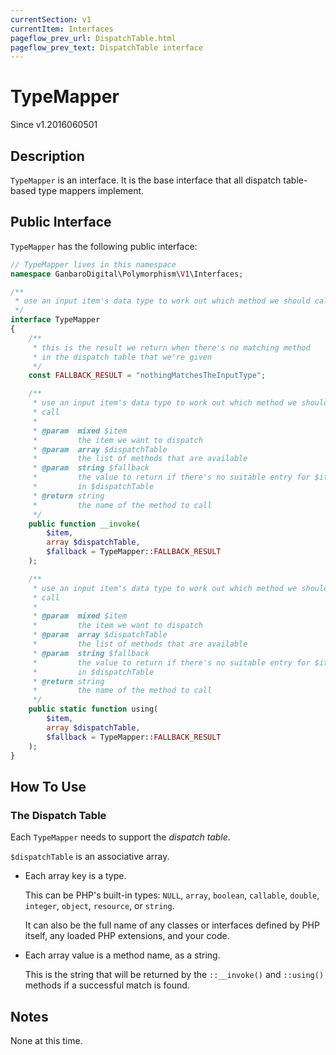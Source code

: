 ```yaml
---
currentSection: v1
currentItem: Interfaces
pageflow_prev_url: DispatchTable.html
pageflow_prev_text: DispatchTable interface
---
```


# TypeMapper

<div class="callout info">
Since v1.2016060501
</div>

## Description

`TypeMapper` is an interface. It is the base interface that all dispatch table-based type mappers implement.

## Public Interface

`TypeMapper` has the following public interface:

```php
// TypeMapper lives in this namespace
namespace GanbaroDigital\Polymorphism\V1\Interfaces;

/**
 * use an input item's data type to work out which method we should call
 */
interface TypeMapper
{
    /**
     * this is the result we return when there's no matching method
     * in the dispatch table that we're given
     */
    const FALLBACK_RESULT = "nothingMatchesTheInputType";

    /**
     * use an input item's data type to work out which method we should
     * call
     *
     * @param  mixed $item
     *         the item we want to dispatch
     * @param  array $dispatchTable
     *         the list of methods that are available
     * @param  string $fallback
     *         the value to return if there's no suitable entry for $item
     *         in $dispatchTable
     * @return string
     *         the name of the method to call
     */
    public function __invoke(
        $item,
        array $dispatchTable,
        $fallback = TypeMapper::FALLBACK_RESULT
    );

    /**
     * use an input item's data type to work out which method we should
     * call
     *
     * @param  mixed $item
     *         the item we want to dispatch
     * @param  array $dispatchTable
     *         the list of methods that are available
     * @param  string $fallback
     *         the value to return if there's no suitable entry for $item
     *         in $dispatchTable
     * @return string
     *         the name of the method to call
     */
    public static function using(
        $item,
        array $dispatchTable,
        $fallback = TypeMapper::FALLBACK_RESULT
    );
}
```

## How To Use

### The Dispatch Table

Each `TypeMapper` needs to support the _dispatch table_.

`$dispatchTable` is an associative array.

* Each array key is a type.

  This can be PHP's built-in types: `NULL`, `array`, `boolean`, `callable`, `double`, `integer`, `object`, `resource`, or `string`.

  It can also be the full name of any classes or interfaces defined by PHP itself, any loaded PHP extensions, and your code.

* Each array value is a method name, as a string.

  This is the string that will be returned by the `::__invoke()` and `::using()` methods if a successful match is found.

## Notes

None at this time.
